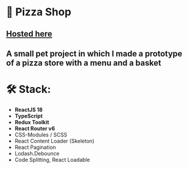 # 🍕 Pizza Shop

## [Hosted here](https://react-pizza-ivanseagull.vercel.app)

## A small pet project in which I made a prototype of a pizza store with a menu and a basket

# 🛠 Stack:

- **ReactJS 18**
- **TypeScript**
- **Redux Toolkit**
- **React Router v6**
- CSS-Modules / SCSS
- React Content Loader (Skeleton)
- React Pagination
- Lodash.Debounce
- Code Splitting, React Loadable
